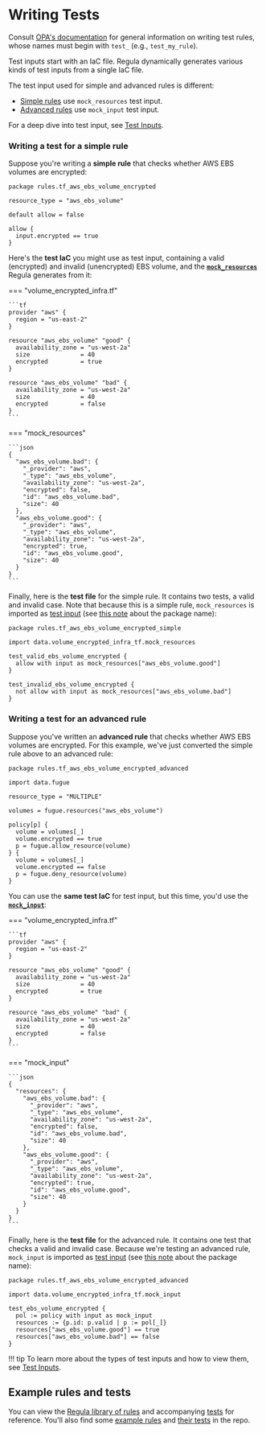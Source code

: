 # Writing Tests

Consult [OPA's documentation](https://www.openpolicyagent.org/docs/latest/policy-testing/) for general information on writing test rules, whose names must begin with `test_` (e.g., `test_my_rule`).

Test inputs start with an IaC file. Regula dynamically generates various kinds of test inputs from a single IaC file.

The test input used for simple and advanced rules is different:

- [Simple rules](writing-rules.md#simple-rules) use `mock_resources` test input.
- [Advanced rules](writing-rules.md#advanced-rules) use `mock_input` test input.

For a deep dive into test input, see [Test Inputs](test-inputs.md).

### Writing a test for a simple rule

Suppose you're writing a **simple rule** that checks whether AWS EBS volumes are encrypted:

```rego
package rules.tf_aws_ebs_volume_encrypted

resource_type = "aws_ebs_volume"

default allow = false

allow {
  input.encrypted == true
}
```

Here's the **test IaC** you might use as test input, containing a valid (encrypted) and invalid (unencrypted) EBS volume, and the [**`mock_resources`**](test-inputs.md) Regula generates from it:

=== "volume_encrypted_infra.tf"

    ```tf
    provider "aws" {
      region = "us-east-2"
    }

    resource "aws_ebs_volume" "good" {
      availability_zone = "us-west-2a"
      size              = 40
      encrypted         = true
    }

    resource "aws_ebs_volume" "bad" {
      availability_zone = "us-west-2a"
      size              = 40
      encrypted         = false
    }
    ```

=== "mock_resources"

    ```json
    {
      "aws_ebs_volume.bad": {
        "_provider": "aws",
        "_type": "aws_ebs_volume",
        "availability_zone": "us-west-2a",
        "encrypted": false,
        "id": "aws_ebs_volume.bad",
        "size": 40
      },
      "aws_ebs_volume.good": {
        "_provider": "aws",
        "_type": "aws_ebs_volume",
        "availability_zone": "us-west-2a",
        "encrypted": true,
        "id": "aws_ebs_volume.good",
        "size": 40
      }
    }
    ```

Finally, here is the **test file** for the simple rule. It contains two tests, a valid and invalid case. Note that because this is a simple rule, `mock_resources` is imported as [test input](test-inputs.md) (see [this note](test-inputs.md#a-note-about-test-input-package-names) about the package name):

```rego hl_lines="3"
package rules.tf_aws_ebs_volume_encrypted_simple

import data.volume_encrypted_infra_tf.mock_resources

test_valid_ebs_volume_encrypted {
  allow with input as mock_resources["aws_ebs_volume.good"]
}

test_invalid_ebs_volume_encrypted {
  not allow with input as mock_resources["aws_ebs_volume.bad"]
}
```

### Writing a test for an advanced rule

Suppose you've written an **advanced rule** that checks whether AWS EBS volumes are encrypted. For this example, we've just converted the simple rule above to an advanced rule:

```rego
package rules.tf_aws_ebs_volume_encrypted_advanced

import data.fugue

resource_type = "MULTIPLE"

volumes = fugue.resources("aws_ebs_volume")

policy[p] {
  volume = volumes[_]
  volume.encrypted == true
  p = fugue.allow_resource(volume)
} {
  volume = volumes[_]
  volume.encrypted == false
  p = fugue.deny_resource(volume)
}
```

You can use the **same test IaC** for test input, but this time, you'd use the [**`mock_input`**](test-inputs.md):

=== "volume_encrypted_infra.tf"

    ```tf
    provider "aws" {
      region = "us-east-2"
    }

    resource "aws_ebs_volume" "good" {
      availability_zone = "us-west-2a"
      size              = 40
      encrypted         = true
    }

    resource "aws_ebs_volume" "bad" {
      availability_zone = "us-west-2a"
      size              = 40
      encrypted         = false
    }
    ```

=== "mock_input"

    ```json
    {
      "resources": {
        "aws_ebs_volume.bad": {
          "_provider": "aws",
          "_type": "aws_ebs_volume",
          "availability_zone": "us-west-2a",
          "encrypted": false,
          "id": "aws_ebs_volume.bad",
          "size": 40
        },
        "aws_ebs_volume.good": {
          "_provider": "aws",
          "_type": "aws_ebs_volume",
          "availability_zone": "us-west-2a",
          "encrypted": true,
          "id": "aws_ebs_volume.good",
          "size": 40
        }
      }
    }
    ```

Finally, here is the **test file** for the advanced rule. It contains one test that checks a valid and invalid case. Because we're testing an advanced rule, `mock_input` is imported as [test input](test-inputs.md) (see [this note](test-inputs.md#a-note-about-test-input-package-names) about the package name):

```rego hl_lines="3"
package rules.tf_aws_ebs_volume_encrypted_advanced

import data.volume_encrypted_infra_tf.mock_input

test_ebs_volume_encrypted {
  pol := policy with input as mock_input
  resources := {p.id: p.valid | p := pol[_]}
  resources["aws_ebs_volume.good"] == true
  resources["aws_ebs_volume.bad"] == false
}
```

!!! tip
    To learn more about the types of test inputs and how to view them, see [Test Inputs](test-inputs.md).

## Example rules and tests

You can view the [Regula library of rules](https://github.com/fugue/regula/tree/master/rego/rules) and accompanying [tests](https://github.com/fugue/regula/tree/master/rego/tests/rules) for reference. You'll also find some [example rules](https://github.com/fugue/regula/tree/master/rego/examples/aws) and [their tests](https://github.com/fugue/regula/tree/master/rego/tests/examples/aws) in the repo.